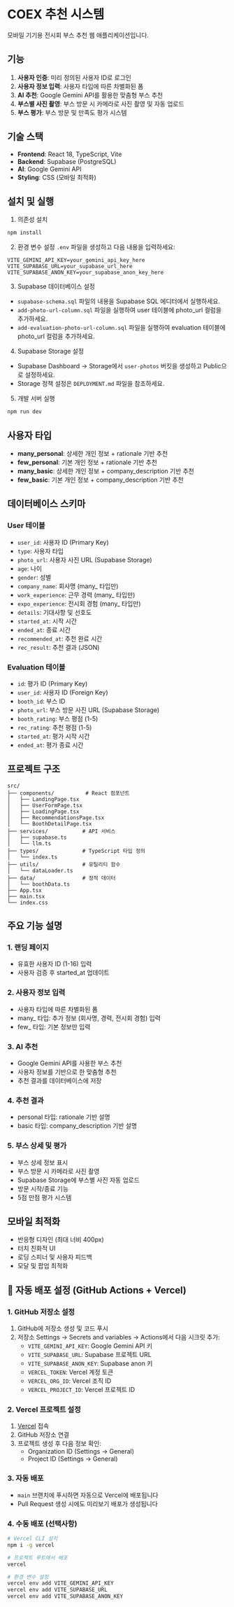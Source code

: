 # COEX 추천 시스템

모바일 기기용 전시회 부스 추천 웹 애플리케이션입니다.

## 기능

1. **사용자 인증**: 미리 정의된 사용자 ID로 로그인
2. **사용자 정보 입력**: 사용자 타입에 따른 차별화된 폼
3. **AI 추천**: Google Gemini API를 활용한 맞춤형 부스 추천
4. **부스별 사진 촬영**: 부스 방문 시 카메라로 사진 촬영 및 자동 업로드
5. **부스 평가**: 부스 방문 및 만족도 평가 시스템

## 기술 스택

- **Frontend**: React 18, TypeScript, Vite
- **Backend**: Supabase (PostgreSQL)
- **AI**: Google Gemini API
- **Styling**: CSS (모바일 최적화)

## 설치 및 실행

1. 의존성 설치
```bash
npm install
```

2. 환경 변수 설정
`.env` 파일을 생성하고 다음 내용을 입력하세요:
```
VITE_GEMINI_API_KEY=your_gemini_api_key_here
VITE_SUPABASE_URL=your_supabase_url_here
VITE_SUPABASE_ANON_KEY=your_supabase_anon_key_here
```

3. Supabase 데이터베이스 설정
- `supabase-schema.sql` 파일의 내용을 Supabase SQL 에디터에서 실행하세요.
- `add-photo-url-column.sql` 파일을 실행하여 user 테이블에 photo_url 컬럼을 추가하세요.
- `add-evaluation-photo-url-column.sql` 파일을 실행하여 evaluation 테이블에 photo_url 컬럼을 추가하세요.

4. Supabase Storage 설정
- Supabase Dashboard → Storage에서 `user-photos` 버킷을 생성하고 Public으로 설정하세요.
- Storage 정책 설정은 `DEPLOYMENT.md` 파일을 참조하세요.

5. 개발 서버 실행
```bash
npm run dev
```

## 사용자 타입

- **many_personal**: 상세한 개인 정보 + rationale 기반 추천
- **few_personal**: 기본 개인 정보 + rationale 기반 추천
- **many_basic**: 상세한 개인 정보 + company_description 기반 추천
- **few_basic**: 기본 개인 정보 + company_description 기반 추천

## 데이터베이스 스키마

### User 테이블
- `user_id`: 사용자 ID (Primary Key)
- `type`: 사용자 타입
- `photo_url`: 사용자 사진 URL (Supabase Storage)
- `age`: 나이
- `gender`: 성별
- `company_name`: 회사명 (many_ 타입만)
- `work_experience`: 근무 경력 (many_ 타입만)
- `expo_experience`: 전시회 경험 (many_ 타입만)
- `details`: 기대사항 및 선호도
- `started_at`: 시작 시간
- `ended_at`: 종료 시간
- `recommended_at`: 추천 완료 시간
- `rec_result`: 추천 결과 (JSON)

### Evaluation 테이블
- `id`: 평가 ID (Primary Key)
- `user_id`: 사용자 ID (Foreign Key)
- `booth_id`: 부스 ID
- `photo_url`: 부스 방문 사진 URL (Supabase Storage)
- `booth_rating`: 부스 평점 (1-5)
- `rec_rating`: 추천 평점 (1-5)
- `started_at`: 평가 시작 시간
- `ended_at`: 평가 종료 시간

## 프로젝트 구조

```
src/
├── components/          # React 컴포넌트
│   ├── LandingPage.tsx
│   ├── UserFormPage.tsx
│   ├── LoadingPage.tsx
│   ├── RecommendationsPage.tsx
│   └── BoothDetailPage.tsx
├── services/           # API 서비스
│   ├── supabase.ts
│   └── llm.ts
├── types/              # TypeScript 타입 정의
│   └── index.ts
├── utils/              # 유틸리티 함수
│   └── dataLoader.ts
├── data/               # 정적 데이터
│   └── boothData.ts
├── App.tsx
├── main.tsx
└── index.css
```

## 주요 기능 설명

### 1. 랜딩 페이지
- 유효한 사용자 ID (1-16) 입력
- 사용자 검증 후 started_at 업데이트

### 2. 사용자 정보 입력
- 사용자 타입에 따른 차별화된 폼
- many_ 타입: 추가 정보 (회사명, 경력, 전시회 경험) 입력
- few_ 타입: 기본 정보만 입력

### 3. AI 추천
- Google Gemini API를 사용한 부스 추천
- 사용자 정보를 기반으로 한 맞춤형 추천
- 추천 결과를 데이터베이스에 저장

### 4. 추천 결과
- personal 타입: rationale 기반 설명
- basic 타입: company_description 기반 설명

### 5. 부스 상세 및 평가
- 부스 상세 정보 표시
- 부스 방문 시 카메라로 사진 촬영
- Supabase Storage에 부스별 사진 자동 업로드
- 방문 시작/종료 기능
- 5점 만점 평가 시스템

## 모바일 최적화

- 반응형 디자인 (최대 너비 400px)
- 터치 친화적 UI
- 로딩 스피너 및 사용자 피드백
- 모달 및 팝업 최적화

## 🚀 자동 배포 설정 (GitHub Actions + Vercel)

### 1. GitHub 저장소 설정
1. GitHub에 저장소 생성 및 코드 푸시
2. 저장소 Settings → Secrets and variables → Actions에서 다음 시크릿 추가:
   - `VITE_GEMINI_API_KEY`: Google Gemini API 키
   - `VITE_SUPABASE_URL`: Supabase 프로젝트 URL
   - `VITE_SUPABASE_ANON_KEY`: Supabase anon 키
   - `VERCEL_TOKEN`: Vercel 계정 토큰
   - `VERCEL_ORG_ID`: Vercel 조직 ID
   - `VERCEL_PROJECT_ID`: Vercel 프로젝트 ID

### 2. Vercel 프로젝트 설정
1. [Vercel](https://vercel.com/) 접속
2. GitHub 저장소 연결
3. 프로젝트 생성 후 다음 정보 확인:
   - Organization ID (Settings → General)
   - Project ID (Settings → General)

### 3. 자동 배포
- `main` 브랜치에 푸시하면 자동으로 Vercel에 배포됩니다
- Pull Request 생성 시에도 미리보기 배포가 생성됩니다

### 4. 수동 배포 (선택사항)
```bash
# Vercel CLI 설치
npm i -g vercel

# 프로젝트 루트에서 배포
vercel

# 환경 변수 설정
vercel env add VITE_GEMINI_API_KEY
vercel env add VITE_SUPABASE_URL  
vercel env add VITE_SUPABASE_ANON_KEY
```
